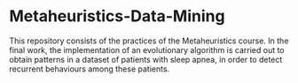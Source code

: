 # Metaheuristics-Data-Mining

This repository consists of the practices of the Metaheuristics course. In the final work, the implementation of an evolutionary algorithm is carried out to obtain patterns in a dataset of patients with sleep apnea, in order to detect recurrent behaviours among these patients.

